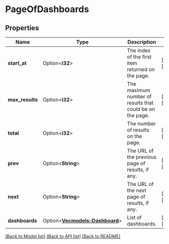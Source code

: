 # PageOfDashboards

## Properties

Name | Type | Description | Notes
------------ | ------------- | ------------- | -------------
**start_at** | Option<**i32**> | The index of the first item returned on the page. | [optional][readonly]
**max_results** | Option<**i32**> | The maximum number of results that could be on the page. | [optional][readonly]
**total** | Option<**i32**> | The number of results on the page. | [optional][readonly]
**prev** | Option<**String**> | The URL of the previous page of results, if any. | [optional][readonly]
**next** | Option<**String**> | The URL of the next page of results, if any. | [optional][readonly]
**dashboards** | Option<[**Vec<models::Dashboard>**](Dashboard.md)> | List of dashboards. | [optional][readonly]

[[Back to Model list]](../README.md#documentation-for-models) [[Back to API list]](../README.md#documentation-for-api-endpoints) [[Back to README]](../README.md)


